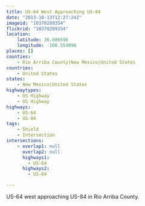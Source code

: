```yaml
---
title: US-64 West Approaching US-84
date: "2013-10-13T12:27:24Z"
imageid: "10370289354"
flickrid: "10370289354"
location:
    latitude: 36.686596
    longitude: -106.554096
places: []
counties:
    - Rio Arriba County|New Mexico|United States
countries:
    - United States
states:
    - New Mexico|United States
highwaytypes:
    - US Highway
    - US Highway
highways:
    - US-64
    - US-84
tags:
    - Shield
    - Intersection
intersections:
    - overlap1: null
      overlap2: null
      highways1:
        - US-64
      highways2:
        - US-84

---
```

US-64 west approaching US-84 in Rio Arriba County.